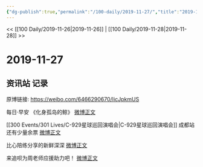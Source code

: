 ```yaml
---
{"dg-publish":true,"permalink":"/100-daily/2019-11-27/","title":"2019-11-27"}
---
```



<< [[100 Daily/2019-11-26\|2019-11-26]] | [[100 Daily/2019-11-28\|2019-11-28]] >>

# 2019-11-27

## 资讯站 记录

原博链接: https://weibo.com/6466290670/IicJpkmUS

每日·早安
《化身孤岛的鲸》
[微博正文](https://m.weibo.cn/6466290670/4443161889843783)

[[300 Events/301 Lives/C-929星球巡回演唱会\|C-929星球巡回演唱会]]
成都站还有少量余票
[微博正文](https://m.weibo.cn/6466290670/4443193166672158)

比心陪练分享的新鲜深深
[微博正文](https://m.weibo.cn/6466290670/4443299572038751)

来追呗为周老师应援助力吧！
[微博正文](https://m.weibo.cn/6466290670/4443322317540671)
